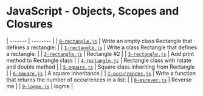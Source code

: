 # JavaScript - Objects, Scopes and Closures
| ------- | -------- |
| [`0-rectangle.js`](0-rectangle.js) | Write an empty class Rectangle that defines a rectangle: |
| [`1-rectangle.js`](1-rectangle.js) | Write a class Rectangle that defines a rectangle: |
| [`2-rectangle.js`](2-rectangle.js) | Rectangle #2 |
| [`3-rectangle.js`](3-rectangle.js) | Add print method to Rectangle class |
| [`4-rectangle.js`](4-rectangle.js) | Rectangle class with rotate and double method |
| [`5-square.js`](5-square.js) | Square class inheriting from Rectangle |
| [`6-square.js`](6-square.js) | A square inheritance |
| [`7-occurrences.js`](7-occurrences.js) | Write a function that returns the number of occurrences in a list: |
| [`8-esrever.js`](8-esrever.js) | Reverse me |
| [`9-logme.js`](9-logme.js) | logme |
